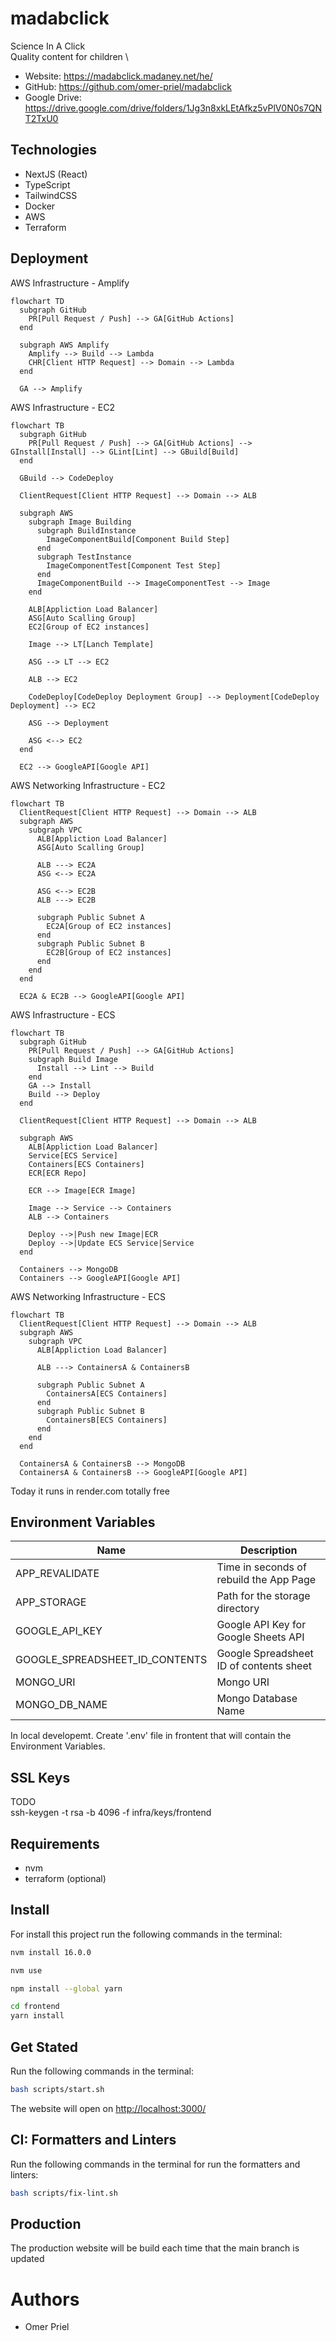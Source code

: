 # madabclick

Science In A Click \
Quality content for children \

* Website: <https://madabclick.madaney.net/he/>
* GitHub: <https://github.com/omer-priel/madabclick>
* Google Drive: <https://drive.google.com/drive/folders/1Jg3n8xkLEtAfkz5vPlV0N0s7QNT2TxU0>

## Technologies

* NextJS (React)
* TypeScript
* TailwindCSS
* Docker
* AWS
* Terraform

## Deployment

AWS Infrastructure - Amplify

```mermaid
flowchart TD
  subgraph GitHub
    PR[Pull Request / Push] --> GA[GitHub Actions]
  end

  subgraph AWS Amplify
    Amplify --> Build --> Lambda
    CHR[Client HTTP Request] --> Domain --> Lambda
  end
  
  GA --> Amplify
```

AWS Infrastructure - EC2

```mermaid
flowchart TB
  subgraph GitHub
    PR[Pull Request / Push] --> GA[GitHub Actions] --> GInstall[Install] --> GLint[Lint] --> GBuild[Build] 
  end

  GBuild --> CodeDeploy

  ClientRequest[Client HTTP Request] --> Domain --> ALB

  subgraph AWS 
    subgraph Image Building
      subgraph BuildInstance
        ImageComponentBuild[Component Build Step]
      end
      subgraph TestInstance
        ImageComponentTest[Component Test Step]
      end
      ImageComponentBuild --> ImageComponentTest --> Image
    end

    ALB[Appliction Load Balancer]
    ASG[Auto Scalling Group]
    EC2[Group of EC2 instances]

    Image --> LT[Lanch Template]
    
    ASG --> LT --> EC2

    ALB --> EC2

    CodeDeploy[CodeDeploy Deployment Group] --> Deployment[CodeDeploy Deployment] --> EC2

    ASG --> Deployment

    ASG <--> EC2
  end

  EC2 --> GoogleAPI[Google API]    
```

AWS Networking Infrastructure - EC2

```mermaid
flowchart TB
  ClientRequest[Client HTTP Request] --> Domain --> ALB
  subgraph AWS
    subgraph VPC
      ALB[Appliction Load Balancer]
      ASG[Auto Scalling Group]

      ALB ---> EC2A
      ASG <--> EC2A
            
      ASG <--> EC2B
      ALB ---> EC2B
      
      subgraph Public Subnet A
        EC2A[Group of EC2 instances]
      end
      subgraph Public Subnet B
        EC2B[Group of EC2 instances]
      end
    end
  end

  EC2A & EC2B --> GoogleAPI[Google API]
```

AWS Infrastructure - ECS

```mermaid
flowchart TB
  subgraph GitHub
    PR[Pull Request / Push] --> GA[GitHub Actions]
    subgraph Build Image
      Install --> Lint --> Build
    end
    GA --> Install
    Build --> Deploy
  end

  ClientRequest[Client HTTP Request] --> Domain --> ALB

  subgraph AWS 
    ALB[Appliction Load Balancer]
    Service[ECS Service]
    Containers[ECS Containers]
    ECR[ECR Repo]

    ECR --> Image[ECR Image]
    
    Image --> Service --> Containers
    ALB --> Containers

    Deploy -->|Push new Image|ECR
    Deploy -->|Update ECS Service|Service
  end

  Containers --> MongoDB
  Containers --> GoogleAPI[Google API] 
```

AWS Networking Infrastructure - ECS

```mermaid
flowchart TB
  ClientRequest[Client HTTP Request] --> Domain --> ALB
  subgraph AWS
    subgraph VPC
      ALB[Appliction Load Balancer]

      ALB ---> ContainersA & ContainersB

      subgraph Public Subnet A
        ContainersA[ECS Containers]
      end
      subgraph Public Subnet B
        ContainersB[ECS Containers]
      end
    end
  end

  ContainersA & ContainersB --> MongoDB
  ContainersA & ContainersB --> GoogleAPI[Google API] 
```

Today it runs in render.com totally free

## Environment Variables

| Name                           | Description                             |
|--------------------------------|-----------------------------------------|
| APP_REVALIDATE                 | Time in seconds of rebuild the App Page |
| APP_STORAGE                    | Path for the storage directory          |
| GOOGLE_API_KEY                 | Google API Key for Google Sheets API    |
| GOOGLE_SPREADSHEET_ID_CONTENTS | Google Spreadsheet ID of contents sheet |
| MONGO_URI                      | Mongo URI                               |
| MONGO_DB_NAME                  | Mongo Database Name                     |

In local developemt. Create '.env' file in frontent that will contain the Environment Variables.

## SSL Keys

TODO \
ssh-keygen -t rsa -b 4096 -f infra/keys/frontend

## Requirements

* nvm
* terraform (optional)

## Install

For install this project run the following commands in the terminal:

```bash
nvm install 16.0.0

nvm use

npm install --global yarn

cd frontend
yarn install
```

## Get Stated

Run the following commands in the terminal:

```bash
bash scripts/start.sh
```

The website will open on <http://localhost:3000/>

## CI: Formatters and Linters

Run the following commands in the terminal for run the formatters and linters:

```bash
bash scripts/fix-lint.sh
```

## Production

The production website will be build each time that the main branch is updated

# Authors

* Omer Priel
